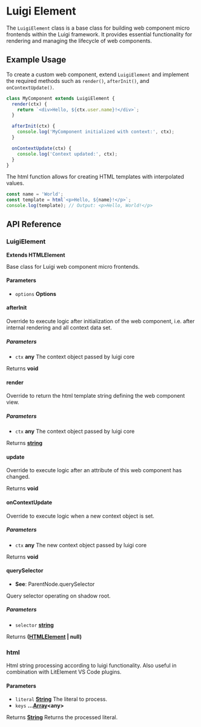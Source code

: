 <!-- meta
{
  "node": {
    "label": "Luigi Element API",
    "category": {
      "label": "API Reference",
      "collapsible": true
    },
    "metaData": {
      "categoryPosition": 6,
      "position": 5
    }
  }
}
meta -->

# Luigi Element

The `LuigiElement` class is a base class for building web component micro frontends within the Luigi framework. It provides essential functionality for rendering and managing the lifecycle of web components.

## Example Usage

To create a custom web component, extend `LuigiElement` and implement the required methods such as `render()`, `afterInit()`, and `onContextUpdate()`.

```js
class MyComponent extends LuigiElement {
  render(ctx) {
    return `<div>Hello, ${ctx.user.name}!</div>`;
  }

  afterInit(ctx) {
    console.log('MyComponent initialized with context:', ctx);
  }

  onContextUpdate(ctx) {
    console.log('Context updated:', ctx);
  }
}
```

The html function allows for creating HTML templates with interpolated values.

```js
const name = 'World';
const template = html`<p>Hello, ${name}!</p>`;
console.log(template); // Output: <p>Hello, World!</p>
```

## API Reference

<!-- Generated by documentation.js. Update this documentation by updating the source code. -->

### LuigiElement

**Extends HTMLElement**

Base class for Luigi web component micro frontends.

#### Parameters

*   `options` **Options** 

#### afterInit

Override to execute logic after initialization of the web component, i.e.
after internal rendering and all context data set.

##### Parameters

*   `ctx` **any** The context object passed by luigi core

Returns **void** 

#### render

Override to return the html template string defining the web component view.

##### Parameters

*   `ctx` **any** The context object passed by luigi core

Returns **[string](https://developer.mozilla.org/docs/Web/JavaScript/Reference/Global_Objects/String)** 

#### update

Override to execute logic after an attribute of this web component has changed.

Returns **void** 

#### onContextUpdate

Override to execute logic when a new context object is set.

##### Parameters

*   `ctx` **any** The new context object passed by luigi core

Returns **void** 

#### querySelector

*   **See**: ParentNode.querySelector

Query selector operating on shadow root.

##### Parameters

*   `selector` **[string](https://developer.mozilla.org/docs/Web/JavaScript/Reference/Global_Objects/String)** 

Returns **([HTMLElement](https://developer.mozilla.org/docs/Web/HTML/Element) | null)** 

### html

Html string processing according to luigi functionality.
Also useful in combination with LitElement VS Code plugins.

#### Parameters

*   `literal` **[String](https://developer.mozilla.org/docs/Web/JavaScript/Reference/Global_Objects/String)** The literal to process.
*   `keys` **...[Array](https://developer.mozilla.org/docs/Web/JavaScript/Reference/Global_Objects/Array)\<any>** 

Returns **[String](https://developer.mozilla.org/docs/Web/JavaScript/Reference/Global_Objects/String)** Returns the processed literal.
